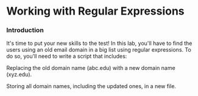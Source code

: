 # Working with Regular Expressions
### Introduction
It's time to put your new skills to the test! In this lab, you'll have to find the users using an old email domain in a big list using regular expressions. To do so, you'll need to write a script that includes:

Replacing the old domain name (abc.edu) with a new domain name (xyz.edu).

Storing all domain names, including the updated ones, in a new file.


